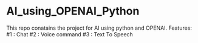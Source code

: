# AI_using_OPENAI_Python
This repo conatains the project for AI using python and OPENAI.
Features:
#1 : Chat
#2 : Voice command
#3 : Text To Speech
